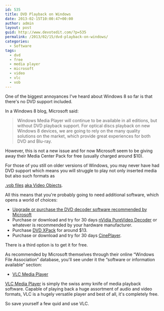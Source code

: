 ```yaml
---
id: 535
title: DVD Playback on Windows
date: 2013-02-15T10:00:47+00:00
author: admin
layout: post
guid: http://www.devotedit.com/?p=535
permalink: /2013/02/15/dvd-playback-on-windows/
categories:
  - Software
tags:
  - dvd
  - free
  - media player
  - microsoft
  - video
  - vlc
  - vob
---
```

One of the biggest annoyances I've heard about Windows 8 so far is that there's no DVD support included.

In a Windows 8 blog, Microsoft said:

> Windows Media Player will continue to be available in all editions, but without DVD playback support. For optical discs playback on new Windows 8 devices, we are going to rely on the many quality solutions on the market, which provide great experiences for both DVD and Blu-ray.

However, this is not a new issue and for now Microsoft seem to be giving away their Media Center Pack for free (usually charged around $10).

<!--more-->For those of you still on older versions of Windows, you may never have had DVD support which means you will struggle to play not only inserted media but also such formats as 

[.vob files](http://shell.windows.com/fileassoc/0409/xml/redir.asp?EXT=vob) [aka Video Objects](http://en.wikipedia.org/wiki/VOB#Playback).

All this means that you're probably going to need additional software, which opens a world of choices:

  * [Upgrade or purchase the DVD decoder software recommended by Microsoft](http://windows.microsoft.com/en-US/windows/windows-media-player-plug-ins#DVDDecoder)
  * Purchase or download and try for 30 days [nVidia PureVideo Decoder](http://www.nvidia.com/object/dvd_decoder.html) or whatever is recommended by your hardware manufacturer.
  * Purchase [DVD XPack](http://apps.corel.com/lp/xpacks/index3.html) for around $13.
  * Purchase or download and try for 30 days [CinePlayer](http://www.roxio.com/enu/promotions/landing/windowsmedia/default.html).

There is a third option is to get it for free.

As recommended by Microsoft themselves through their online &#8220;Windows File Association&#8221; database, you'll see under it the &#8220;software or information available&#8221; section:

  * [<span style="line-height: 16px;">VLC Media Player</span>](http://www.videolan.org/vlc/download-windows.html)

[VLC Media Player](http://www.pcpro.co.uk/reviews/media-software/184668/vlc-media-player) is simply the swiss army knife of media playback software. Capable of playing back a huge assortment of audio and video formats, VLC is a hugely versatile player and best of all, it's completely free.

So save yourself a few quid and use VLC.